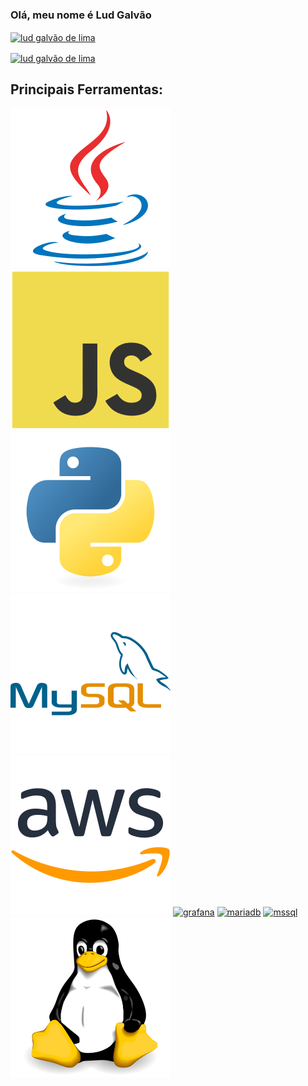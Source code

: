 ###  Olá, meu nome é Lud Galvão

<a href="https://www.linkedin.com/in/lud-galv%C3%A3o/" target="blank"><img align="center" src="https://raw.githubusercontent.com/rahuldkjain/github-profile-readme-generator/master/src/images/icons/Social/linked-in-alt.svg" alt="lud galvão de lima" height="30" width="40" /></a>  

<a href="https://www.kaggle.com/ludgalvo" target="blank"><img align="center" src="https://www.vectorlogo.zone/logos/kaggle/kaggle-icon.svg" alt="lud galvão de lima" height="30" width="40" /></a>

## Principais Ferramentas: 

[![java](https://raw.githubusercontent.com/devicons/devicon/master/icons/java/java-original.svg)](https://www.java.com)
[![javascript](https://raw.githubusercontent.com/devicons/devicon/master/icons/javascript/javascript-original.svg)](https://developer.mozilla.org/en-US/docs/Web/JavaScript)
[![python](https://raw.githubusercontent.com/devicons/devicon/master/icons/python/python-original.svg)](https://www.python.org)
![mysql](https://raw.githubusercontent.com/devicons/devicon/master/icons/mysql/mysql-original-wordmark.svg)
[![aws](https://raw.githubusercontent.com/devicons/devicon/master/icons/amazonwebservices/amazonwebservices-original-wordmark.svg)](https://aws.amazon.com)
[![grafana](https://www.vectorlogo.zone/logos/grafana/grafana-icon.svg)](https://grafana.com)
[![mariadb](https://www.vectorlogo.zone/logos/mariadb/mariadb-icon.svg)](https://mariadb.org/)
[![mssql](https://www.svgrepo.com/show/303229/microsoft-sql-server-logo.svg)](https://www.microsoft.com/en-us/sql-server)
[![linux](https://raw.githubusercontent.com/devicons/devicon/master/icons/linux/linux-original.svg)](https://www.linux.org/)

